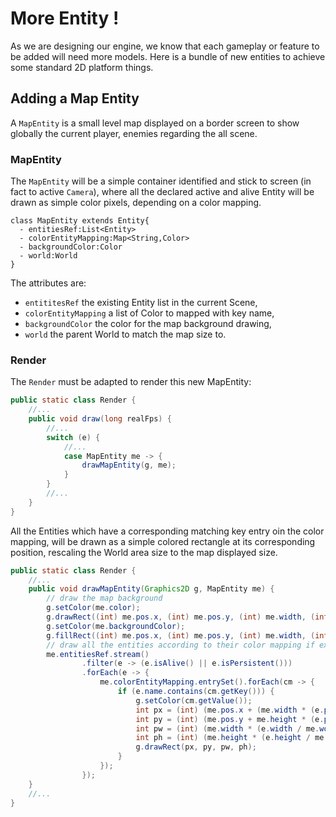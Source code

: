 # More Entity !

As we are designing our engine, we know that each gameplay or feature to be added will need more models. Here is a
bundle of new entities to achieve some standard 2D platform things.

## Adding a Map Entity

A `MapEntity` is a small level map displayed on a border screen to show globally the current player, enemies regarding
the all scene.

### MapEntity

The `MapEntity` will be a simple container identified and stick to screen (in fact to active `Camera`), where all the
declared active and alive Entity will be drawn as simple color pixels, depending on a color mapping.

```plantuml
class MapEntity extends Entity{
  - entitiesRef:List<Entity>
  - colorEntityMapping:Map<String,Color>
  - backgroundColor:Color
  - world:World
}
```

The attributes are:

- `entititesRef` the existing Entity list in the current Scene,
- `colorEntityMapping` a list of Color to mapped with key name,
- `backgroundColor` the color for the map background drawing,
- `world` the parent World to match the map size to.

### Render

The `Render` must be adapted to render this new MapEntity:

```java
public static class Render {
    //...
    public void draw(long realFps) {
        //...
        switch (e) {
            //...
            case MapEntity me -> {
                drawMapEntity(g, me);
            }
        }
        //...
    }
}
```

All the Entities which have a corresponding matching key entry oin the color mapping, will be drawn as a simple colored
rectangle at its corresponding position, rescaling the World area size to the map displayed size.

```java
public static class Render {
    //...
    public void drawMapEntity(Graphics2D g, MapEntity me) {
        // draw the map background
        g.setColor(me.color);
        g.drawRect((int) me.pos.x, (int) me.pos.y, (int) me.width, (int) me.height);
        g.setColor(me.backgroundColor);
        g.fillRect((int) me.pos.x, (int) me.pos.y, (int) me.width, (int) me.height);
        // draw all the entities according to their color mapping if exists.
        me.entitiesRef.stream()
                .filter(e -> (e.isAlive() || e.isPersistent()))
                .forEach(e -> {
                    me.colorEntityMapping.entrySet().forEach(cm -> {
                        if (e.name.contains(cm.getKey())) {
                            g.setColor(cm.getValue());
                            int px = (int) (me.pos.x + (me.width * (e.pos.x / me.world.area.getWidth())));
                            int py = (int) (me.pos.y + me.height * (e.pos.y / me.world.area.getHeight()));
                            int pw = (int) (me.width * (e.width / me.world.area.getWidth()));
                            int ph = (int) (me.height * (e.height / me.world.area.getHeight()));
                            g.drawRect(px, py, pw, ph);
                        }
                    });
                });
    }
    //...
}
```
